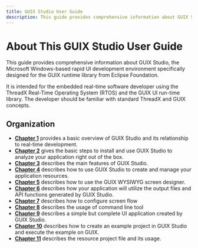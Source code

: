 ```yaml
---
title: GUIX Studio User Guide
description: This guide provides comprehensive information about GUIX Studio, the Microsoft Windows-based rapid UI development environment specifically designed for the GUIX runtime library from Eclipse Foundation.
---
```

# About This GUIX Studio User Guide

This guide provides comprehensive information about GUIX Studio, the Microsoft Windows-based rapid UI development environment specifically designed for the GUIX runtime library from Eclipse Foundation.

It is intended for the embedded real-time software developer using the ThreadX Real-Time Operating System (RTOS) and the GUIX UI run-time library. The developer should be familiar with standard ThreadX and GUIX concepts.

## Organization

- [**Chapter 1**](guix-studio-1.md) provides a basic overview of GUIX Studio and its relationship to real-time development.
- [**Chapter 2**](guix-studio-2.md) gives the basic steps to install and use GUIX Studio to analyze your application right out of the box.
- [**Chapter 3**](guix-studio-3.md) describes the main features of GUIX Studio.
- [**Chapter 4**](guix-studio-4.md) describes how to use GUIX Studio to create and manage your application resources.
- [**Chapter 5**](guix-studio-5.md) describes how to use the GUIX WYSIWYG screen designer.
- [**Chapter 6**](guix-studio-6.md) describes how your application will utilize the output files and API functions generated by GUIX Studio.
- [**Chapter 7**](guix-studio-7.md) describes how to configure screen flow
- [**Chapter 8**](guix-studio-8.md) describes the usage of command line tool
- [**Chapter 9**](guix-studio-9.md) describes a simple but complete UI application created by GUIX Studio.
- [**Chapter 10**](guix-studio-10.md) describes how to create an example project in GUIX Studio and execute the example on GUIX.
- [**Chapter 11**](guix-studio-11.md) describes the resource project file and its usage.

